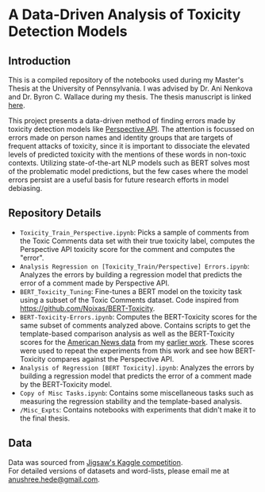 # A Data-Driven Analysis of Toxicity Detection Models

## Introduction
This is a compiled repository of the notebooks used during my Master's Thesis at the University of Pennsylvania. I was advised by Dr. Ani Nenkova and Dr. Byron C. Wallace during my thesis. The thesis manuscript is linked [here](https://drive.google.com/file/d/1ewN3Lpj8y6pa5oZ8L4bSYVoA54SqWW9i/view?usp=sharing). 

This project presents a data-driven method of finding errors made by toxicity detection models like [Perspective API](https://perspectiveapi.com/). The attention is focussed on errors made on person names and identity groups that are targets of frequent attacks of toxicity, since it is important to dissociate the elevated levels of predicted toxicity with the mentions of these words in non-toxic contexts. Utilizing state-of-the-art NLP models such as BERT solves most of the problematic model predictions, but the few cases where the model errors persist are a useful basis for future research efforts in model debiasing. 

## Repository Details
* `Toxicity_Train_Perspective.ipynb`: Picks a sample of comments from the Toxic Comments data set with their true toxicity label, computes the Perspective API toxicity score for the comment and computes the "error".  
* `Analysis Regression on [Toxicity_Train/Perspective] Errors.ipynb`: Analyzes the errors by building a regression model that predicts the error of a comment made by Perspective API. 
* `BERT_Toxicity_Tuning`: Fine-tunes a BERT model on the toxicity task using a subset of the Toxic Comments dataset. Code inspired from <https://github.com/Noixas/BERT-Toxicity>.  
* `BERT-Toxicity-Errors.ipynb`: Computes the BERT-Toxicity scores for the same subset of comments analyzed above. Contains scripts to get the template-based comparison analysis as well as the BERT-Toxicity scores for the [American News data](https://github.com/anushreehede/incivility_in_news) from my [earlier work](https://www.aclweb.org/anthology/2021.eacl-main.225/). These scores were used to repeat the experiments from this work and see how BERT-Toxicity compares against the Perspective API.    
* `Analysis of Regression [BERT Toxicity].ipynb`: Analyzes the errors by building a regression model that predicts the error of a comment made by the BERT-Toxicity model.  
* `Copy of Misc Tasks.ipynb`: Contains some miscellaneous tasks such as measuring the regression stability and the template-based analysis.  
* `/Misc_Expts`: Contains notebooks with experiments that didn't make it to the final thesis.  

## Data
Data was sourced from [Jigsaw's Kaggle competition](https://www.kaggle.com/c/jigsaw-unintended-bias-in-toxicity-classification/).   
For detailed versions of datasets and word-lists, please email me at <anushree.hede@gmail.com>.     

 
